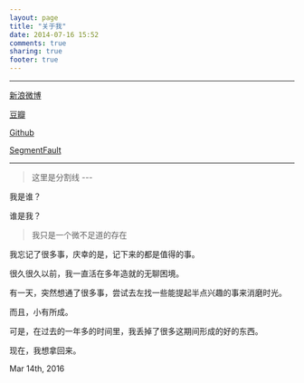 ```yaml
---
layout: page
title: "关于我"
date: 2014-07-16 15:52
comments: true
sharing: true
footer: true
---
```



<!--## 基本信息-->
<!--冉 余-->

<!--exileduyi@foxmail.com-->

<!--136-8813-7432-->

<!--
## 专业技能：
- 熟练掌握C，Javascript语言，对Java，Python，Ruby等语言均有了解
- 熟悉常用数据结构及相关算法
- 熟悉Node.js，及在该平台下进行Web应用开发
- 熟悉HTML/CSS前端技术，熟练运用HTML5相关技术
- 了解Linux运维基本方法和常用工具使用
- 了解Android移动开发流程，使用过Phonegap等跨平台移动技术
- 了解SQL基础知识，以及某些NoSQL数据库如MongoDB
- 英文文档阅读能力，喜欢尝试最新的技术，追求编写优雅的代码

## 教育经历：

成都理工大学(CDUT)， 2011-2015.

工学学士学位，信息工程 （GPA 3.2/4.0）

- Linux平台编程及TCP/IP网络编程
- 单片机与嵌入式系统设计

## 个人项目：
** Fling HTML5**

益智游戏Fling！的HTML5复刻版。

项目地址：https://github.com/mirreal/Fling-HTML5

** Multi-Todolist**

一个多人协作式便签应用。想法来源于管理人员使用便签这种简单原始的办法分配任务。

项目地址：https://github.com/mirreal/multi-todolist

** Draw Something**

你画我猜模式的简单复刻版。Server端使用Express和Socket.io实现，前端画板使用HTML5Canvas实现，通过WebSocket实时传输数据。

项目地址：https://git.oschina.net/exileduyi/draw-something

-->

---

[新浪微博](http://weibo.com/taocid)

[豆瓣](http://www.douban.com/people/zgkmranyu)

[Github](https://github.com/mirreal)

[SegmentFault](https://segmentfault.com/blog/exileduyi)

---

> 这里是分割线 ---

我是谁？

谁是我？

> 我只是一个微不足道的存在

我忘记了很多事，庆幸的是，记下来的都是值得的事。

很久很久以前，我一直活在多年造就的无聊困境。

有一天，突然想通了很多事，尝试去左找一些能提起半点兴趣的事来消磨时光。

而且，小有所成。

可是，在过去的一年多的时间里，我丢掉了很多这期间形成的好的东西。

现在，我想拿回来。


Mar 14th, 2016




<!--## 个人主页：-->

<!--http://mirreal.net-->

<!--## 简历(RESUME)：-->

<!--- [中文](http://mirreal.net/resume_zh.pdf)-->
<!--- [English](http://mirreal.net/resume_en.pdf)-->
